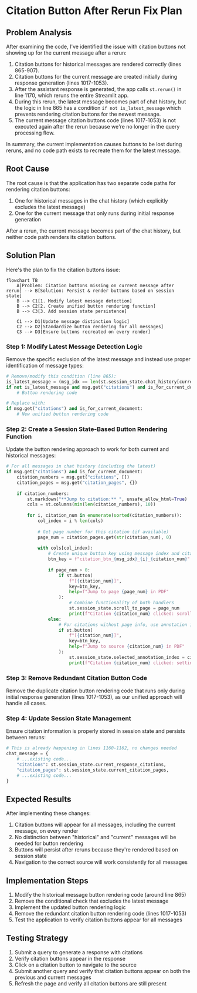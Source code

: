 # Citation Button After Rerun Fix Plan

## Problem Analysis

After examining the code, I've identified the issue with citation buttons not showing up for the current message after a rerun:

1. Citation buttons for historical messages are rendered correctly (lines 865-907).
2. Citation buttons for the current message are created initially during response generation (lines 1017-1053).
3. After the assistant response is generated, the app calls `st.rerun()` in line 1170, which reruns the entire Streamlit app.
4. During this rerun, the latest message becomes part of chat history, but the logic in line 865 has a condition `if not is_latest_message` which prevents rendering citation buttons for the newest message.
5. The current message citation buttons code (lines 1017-1053) is not executed again after the rerun because we're no longer in the query processing flow.

In summary, the current implementation causes buttons to be lost during reruns, and no code path exists to recreate them for the latest message.

## Root Cause

The root cause is that the application has two separate code paths for rendering citation buttons:
1. One for historical messages in the chat history (which explicitly excludes the latest message)
2. One for the current message that only runs during initial response generation

After a rerun, the current message becomes part of the chat history, but neither code path renders its citation buttons.

## Solution Plan

Here's the plan to fix the citation buttons issue:

```mermaid
flowchart TB
    A[Problem: Citation buttons missing on current message after rerun] --> B[Solution: Persist & render buttons based on session state]
    B --> C1[1. Modify latest message detection]
    B --> C2[2. Create unified button rendering function]
    B --> C3[3. Add session state persistence]
    
    C1 --> D1[Update message distinction logic]
    C2 --> D2[Standardize button rendering for all messages]
    C3 --> D3[Ensure buttons recreated on every render]
```

### Step 1: Modify Latest Message Detection Logic

Remove the specific exclusion of the latest message and instead use proper identification of message types:

```python
# Remove/modify this condition (line 865):
is_latest_message = (msg_idx == len(st.session_state.chat_history[current_file]) - 1)
if not is_latest_message and msg.get("citations") and is_for_current_document:
    # Button rendering code

# Replace with:
if msg.get("citations") and is_for_current_document:
    # New unified button rendering code
```

### Step 2: Create a Session State-Based Button Rendering Function

Update the button rendering approach to work for both current and historical messages:

```python
# For all messages in chat history (including the latest)
if msg.get("citations") and is_for_current_document:
    citation_numbers = msg.get("citations", [])
    citation_pages = msg.get("citation_pages", {})
    
    if citation_numbers:
        st.markdown("**Jump to citation:** ", unsafe_allow_html=True)
        cols = st.columns(min(len(citation_numbers), 10))
        
        for i, citation_num in enumerate(sorted(citation_numbers)):
            col_index = i % len(cols)
            
            # Get page number for this citation (if available)
            page_num = citation_pages.get(str(citation_num), 0)
            
            with cols[col_index]:
                # Create unique button key using message index and citation
                btn_key = f"citation_btn_{msg_idx}_{i}_{citation_num}"
                
                if page_num > 0:
                    if st.button(
                        f"[{citation_num}]",
                        key=btn_key,
                        help=f"Jump to page {page_num} in PDF"
                    ):
                        # Combine functionality of both handlers
                        st.session_state.scroll_to_page = page_num
                        print(f"Citation {citation_num} clicked: scrolling to page {page_num}")
                else:
                    # For citations without page info, use annotation index
                    if st.button(
                        f"[{citation_num}]",
                        key=btn_key,
                        help=f"Jump to source {citation_num} in PDF"
                    ):
                        st.session_state.selected_annotation_index = citation_num - 1
                        print(f"Citation {citation_num} clicked: setting annotation index {citation_num - 1}")
```

### Step 3: Remove Redundant Citation Button Code

Remove the duplicate citation button rendering code that runs only during initial response generation (lines 1017-1053), as our unified approach will handle all cases.

### Step 4: Update Session State Management 

Ensure citation information is properly stored in session state and persists between reruns:

```python
# This is already happening in lines 1160-1162, no changes needed
chat_message = {
    # ...existing code...
    "citations": st.session_state.current_response_citations,
    "citation_pages": st.session_state.current_citation_pages,
    # ...existing code...
}
```

## Expected Results

After implementing these changes:

1. Citation buttons will appear for all messages, including the current message, on every render
2. No distinction between "historical" and "current" messages will be needed for button rendering
3. Buttons will persist after reruns because they're rendered based on session state
4. Navigation to the correct source will work consistently for all messages

## Implementation Steps

1. Modify the historical message button rendering code (around line 865)
2. Remove the conditional check that excludes the latest message
3. Implement the updated button rendering logic
4. Remove the redundant citation button rendering code (lines 1017-1053)
5. Test the application to verify citation buttons appear for all messages

## Testing Strategy

1. Submit a query to generate a response with citations
2. Verify citation buttons appear in the response
3. Click on a citation button to navigate to the source
4. Submit another query and verify that citation buttons appear on both the previous and current messages
5. Refresh the page and verify all citation buttons are still present